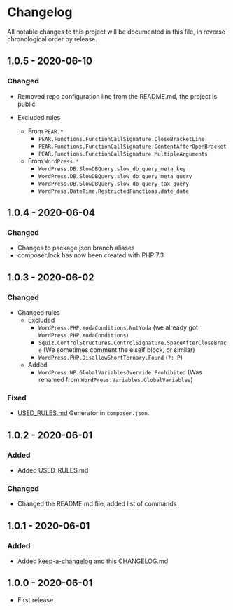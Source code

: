 # Changelog

All notable changes to this project will be documented in this file, in reverse chronological order by release.

## 1.0.5 - 2020-06-10

### Changed

- Removed repo configuration line from the README.md, the project is public

- Excluded rules
    - From `PEAR.*`
        - `PEAR.Functions.FunctionCallSignature.CloseBracketLine`
        - `PEAR.Functions.FunctionCallSignature.ContentAfterOpenBracket`
        - `PEAR.Functions.FunctionCallSignature.MultipleArguments`
    - From `WordPress.*`
        - `WordPress.DB.SlowDBQuery.slow_db_query_meta_key`
        - `WordPress.DB.SlowDBQuery.slow_db_query_meta_query`
        - `WordPress.DB.SlowDBQuery.slow_db_query_tax_query`
        - `WordPress.DateTime.RestrictedFunctions.date_date`

## 1.0.4 - 2020-06-04

### Changed

- Changes to package.json branch aliases
- composer.lock has now been created with PHP 7.3

## 1.0.3 - 2020-06-02

### Changed

- Changed rules
    - Excluded
        - `WordPress.PHP.YodaConditions.NotYoda` (we already got `WordPress.PHP.YodaConditions`)
        - `Squiz.ControlStructures.ControlSignature.SpaceAfterCloseBrace` (We sometimes comment the elseif block, or similar)
        - `WordPress.PHP.DisallowShortTernary.Found` (`?:-P`)
    - Added
        - `WordPress.WP.GlobalVariablesOverride.Prohibited` (Was renamed from `WordPress.Variables.GlobalVariables`)

### Fixed

- [USED_RULES.md](USED_RULES.md) Generator in `composer.json`.

## 1.0.2 - 2020-06-01

### Added

- Added USED_RULES.md

### Changed

- Changed the README.md file, added list of commands

## 1.0.1 - 2020-06-01

### Added

- Added [keep-a-changelog](https://phly.github.io/keep-a-changelog/#usage) and this CHANGELOG.md

## 1.0.0 - 2020-06-01

- First release
